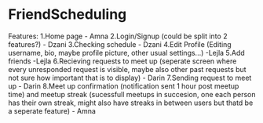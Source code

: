 # FriendScheduling

Features:
1.Home page - Amna
2.Login/Signup (could be split into 2 features?) - Dzani
3.Checking schedule - Dzani
4.Edit Profile (Editing username, bio, maybe profile picture, other usual settings...) -Lejla
5.Add friends -Lejla
6.Recieving requests to meet up (seperate screen where every unresponded request is visible, maybe also other past requests but not sure how important that is to display) - Darin
7.Sending request to meet up - Darin
8.Meet up confirmation (notification sent 1 hour post meetup time) and meetup streak (sucessfull meetups in succesion, one each person has their own streak, might also have streaks in between users but thatd be a seperate feature) - Amna
